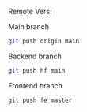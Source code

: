 Remote Vers:

Main branch
```bash
git push origin main
```

Backend branch
```bash
git push hf main
```

Frontend branch
```bash
git push fe master
```